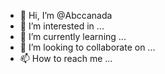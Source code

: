 - 👋 Hi, I’m @Abccanada
- 👀 I’m interested in ...
- 🌱 I’m currently learning ...
- 💞️ I’m looking to collaborate on ...
- 📫 How to reach me ...

<!---
Abccanada/Abccanada is a ✨ special ✨ repository because its `README.md` (this file) appears on your GitHub profile.
You can click the Preview link to take a look at your changes.
--->
